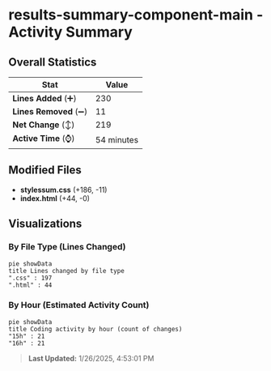 # results-summary-component-main - Activity Summary 

## Overall Statistics

| Stat                   | Value                                                             |
| ---------------------- | ----------------------------------------------------------------- |
| **Lines Added** (➕)   | 230                                          |
| **Lines Removed** (➖) | 11                                        |
| **Net Change** (↕)    | 219                |
| **Active Time** (⌚)   | 54 minutes |


## Modified Files
- **stylessum.css** (+186, -11)
- **index.html** (+44, -0)

## Visualizations

### By File Type (Lines Changed)

```mermaid
pie showData
title Lines changed by file type
".css" : 197
".html" : 44
```

### By Hour (Estimated Activity Count)

```mermaid
pie showData
title Coding activity by hour (count of changes)
"15h" : 21
"16h" : 21
```


> **Last Updated:** 1/26/2025, 4:53:01 PM